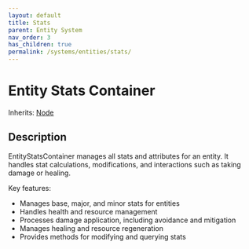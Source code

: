 ```yaml
---
layout: default
title: Stats
parent: Entity System
nav_order: 3
has_children: true
permalink: /systems/entities/stats/
---
```


# Entity Stats Container

Inherits: [Node](https://docs.godotengine.org/en/stable/classes/class_node.html)

## Description
EntityStatsContainer manages all stats and attributes for an entity. It handles
stat calculations, modifications, and interactions such as taking damage or healing.

Key features:
- Manages base, major, and minor stats for entities
- Handles health and resource management
- Processes damage application, including avoidance and mitigation
- Manages healing and resource regeneration
- Provides methods for modifying and querying stats